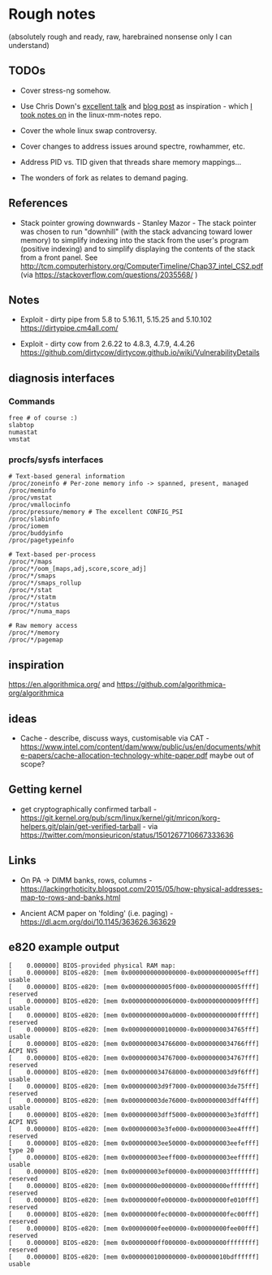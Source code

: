 # Rough notes

(absolutely rough and ready, raw, harebrained nonsense only I can understand)

## TODOs

* Cover stress-ng somehow.

* Use Chris Down's [excellent talk](https://media.ccc.de/v/arch-conf-online-2020-6390-linux-memory-management-at-scale) and [blog post](https://chrisdown.name/2018/01/02/in-defence-of-swap.html) as inspiration - which [I took notes on](https://github.com/lorenzo-stoakes/linux-mm-notes/blob/master/chris_down.md) in the linux-mm-notes repo.

* Cover the whole linux swap controversy.

* Cover changes to address issues around spectre, rowhammer, etc.

* Address PID vs. TID given that threads share memory mappings...

* The wonders of fork as relates to demand paging.

## References

* Stack pointer growing downwards - Stanley Mazor - The stack pointer was chosen
  to run "downhill" (with the stack advancing toward lower memory) to simplify
  indexing into the stack from the user's program (positive indexing) and to
  simplify displaying the contents of the stack from a front panel. See
  http://tcm.computerhistory.org/ComputerTimeline/Chap37_intel_CS2.pdf (via
  https://stackoverflow.com/questions/2035568/ )

## Notes

* Exploit - dirty pipe from 5.8 to 5.16.11, 5.15.25 and 5.10.102 https://dirtypipe.cm4all.com/

* Exploit - dirty cow from 2.6.22 to 4.8.3, 4.7.9, 4.4.26 https://github.com/dirtycow/dirtycow.github.io/wiki/VulnerabilityDetails

## diagnosis interfaces

### Commands

```
free # of course :)
slabtop
numastat
vmstat
```

### procfs/sysfs interfaces

```
# Text-based general information
/proc/zoneinfo # Per-zone memory info -> spanned, present, managed
/proc/meminfo
/proc/vmstat
/proc/vmallocinfo
/proc/pressure/memory # The excellent CONFIG_PSI
/proc/slabinfo
/proc/iomem
/proc/buddyinfo
/proc/pagetypeinfo

# Text-based per-process
/proc/*/maps
/proc/*/oom_[maps,adj,score,score_adj]
/proc/*/smaps
/proc/*/smaps_rollup
/proc/*/stat
/proc/*/statm
/proc/*/status
/proc/*/numa_maps

# Raw memory access
/proc/*/memory
/proc/*/pagemap
```
## inspiration

https://en.algorithmica.org/ and https://github.com/algorithmica-org/algorithmica

## ideas

* Cache - describe, discuss ways, customisable via CAT -
  https://www.intel.com/content/dam/www/public/us/en/documents/white-papers/cache-allocation-technology-white-paper.pdf
  maybe out of scope?

## Getting kernel

* get cryptographically confirmed tarball - https://git.kernel.org/pub/scm/linux/kernel/git/mricon/korg-helpers.git/plain/get-verified-tarball - via https://twitter.com/monsieuricon/status/1501267710667333636

## Links

* On PA -> DIMM banks, rows, columns - https://lackingrhoticity.blogspot.com/2015/05/how-physical-addresses-map-to-rows-and-banks.html

* Ancient ACM paper on 'folding' (i.e. paging) - https://dl.acm.org/doi/10.1145/363626.363629

## e820 example output

```
[    0.000000] BIOS-provided physical RAM map:
[    0.000000] BIOS-e820: [mem 0x0000000000000000-0x000000000005efff] usable
[    0.000000] BIOS-e820: [mem 0x000000000005f000-0x000000000005ffff] reserved
[    0.000000] BIOS-e820: [mem 0x0000000000060000-0x000000000009ffff] usable
[    0.000000] BIOS-e820: [mem 0x00000000000a0000-0x00000000000fffff] reserved
[    0.000000] BIOS-e820: [mem 0x0000000000100000-0x0000000034765fff] usable
[    0.000000] BIOS-e820: [mem 0x0000000034766000-0x0000000034766fff] ACPI NVS
[    0.000000] BIOS-e820: [mem 0x0000000034767000-0x0000000034767fff] reserved
[    0.000000] BIOS-e820: [mem 0x0000000034768000-0x000000003d9f6fff] usable
[    0.000000] BIOS-e820: [mem 0x000000003d9f7000-0x000000003de75fff] reserved
[    0.000000] BIOS-e820: [mem 0x000000003de76000-0x000000003dff4fff] usable
[    0.000000] BIOS-e820: [mem 0x000000003dff5000-0x000000003e3fdfff] ACPI NVS
[    0.000000] BIOS-e820: [mem 0x000000003e3fe000-0x000000003ee4ffff] reserved
[    0.000000] BIOS-e820: [mem 0x000000003ee50000-0x000000003eefefff] type 20
[    0.000000] BIOS-e820: [mem 0x000000003eeff000-0x000000003eefffff] usable
[    0.000000] BIOS-e820: [mem 0x000000003ef00000-0x000000003fffffff] reserved
[    0.000000] BIOS-e820: [mem 0x00000000e0000000-0x00000000efffffff] reserved
[    0.000000] BIOS-e820: [mem 0x00000000fe000000-0x00000000fe010fff] reserved
[    0.000000] BIOS-e820: [mem 0x00000000fec00000-0x00000000fec00fff] reserved
[    0.000000] BIOS-e820: [mem 0x00000000fee00000-0x00000000fee00fff] reserved
[    0.000000] BIOS-e820: [mem 0x00000000ff000000-0x00000000ffffffff] reserved
[    0.000000] BIOS-e820: [mem 0x0000000100000000-0x00000010bdffffff] usable
```
